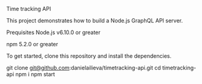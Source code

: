 Time tracking API

This project demonstrates how to build a Node.js GraphQL API server.

Prequisites
Node.js v6.10.0 or greater

npm 5.2.0 or greater

To get started, clone this repository and install the dependencies.

git clone git@github.com:danielailieva/timetracking-api.git
cd timetracking-api
npm i
npm start